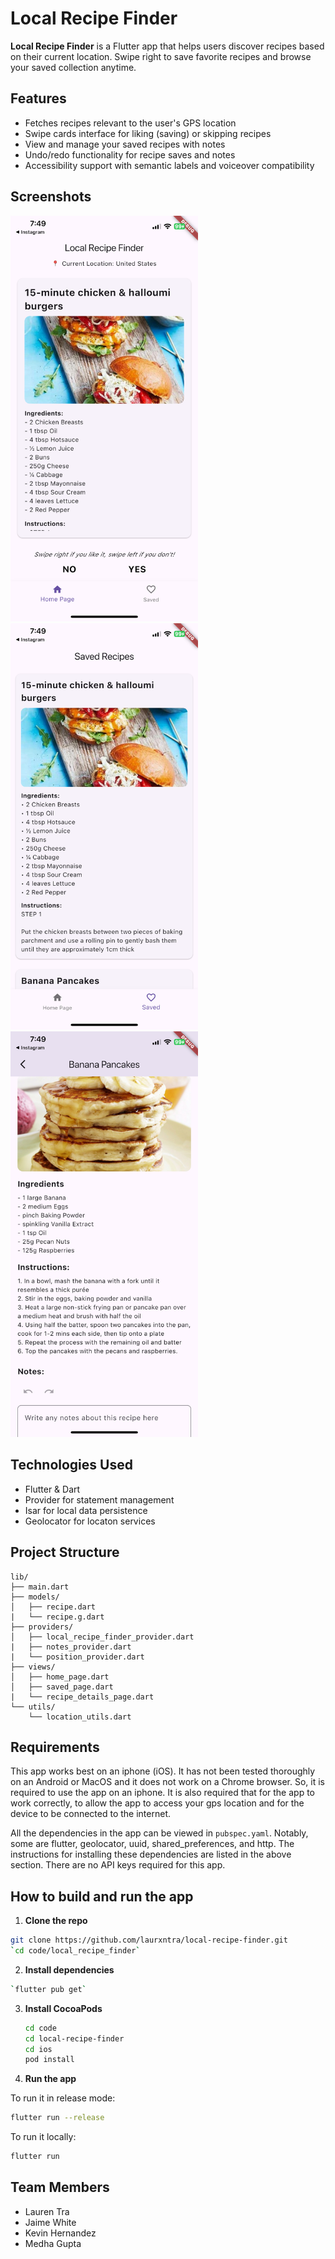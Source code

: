 # Local Recipe Finder

**Local Recipe Finder** is a Flutter app that helps users discover recipes based on their current location. Swipe right to save favorite recipes and browse your saved collection anytime. 

## Features
- Fetches recipes relevant to the user's GPS location
- Swipe cards interface for liking (saving) or skipping recipes
- View and manage your saved recipes with notes
- Undo/redo functionality for recipe saves and notes
- Accessibility support with semantic labels and voiceover compatibility

## Screenshots
<img src="code/local_recipe_finder/lib/assets/home.PNG" alt="Local Recipe Finder Home" width="300" /> <img src="code/local_recipe_finder/lib/assets/saved.PNG" alt="Local Recipe Finder Saved" width="300" /> <img src="code/local_recipe_finder/lib/assets/details.PNG" alt="Local Recipe Finder Details" width="300" />


## Technologies Used
- Flutter & Dart
- Provider for statement management
- Isar for local data persistence
- Geolocator for locaton services

## Project Structure
```text
lib/
├── main.dart
├── models/
│   ├── recipe.dart
|   └── recipe.g.dart
├── providers/
│   ├── local_recipe_finder_provider.dart
|   ├── notes_provider.dart
|   └── position_provider.dart
├── views/
│   ├── home_page.dart
│   ├── saved_page.dart
|   └── recipe_details_page.dart
└── utils/
    └── location_utils.dart
```
## Requirements

This app works best on an iphone (iOS). It has not been tested thoroughly on an Android or MacOS and it does not work on a Chrome browser. So, it is required to use the app on an iphone. It is also required that for the app to work correctly, to allow the app to access your gps location and for the device to be connected to the internet.

All the dependencies in the app can be viewed in `pubspec.yaml`. Notably, some are flutter, geolocator, uuid, shared_preferences, and http. The instructions for installing these dependencies are listed in the above section. There are no API keys required for this app.

## How to build and run the app

1. **Clone the repo**
 ```bash
 git clone https://github.com/laurxntra/local-recipe-finder.git
 `cd code/local_recipe_finder`
 ```
2. **Install dependencies**
  ```bash
  `flutter pub get`
  ```
3. **Install CocoaPods**
   ```bash
   cd code
   cd local-recipe-finder
   cd ios
   pod install
   ```
4. **Run the app**

To run it in release mode:
```bash
flutter run --release
```
To run it locally:
```bash
flutter run
```

## Team Members
- Lauren Tra
- Jaime White
- Kevin Hernandez
- Medha Gupta
